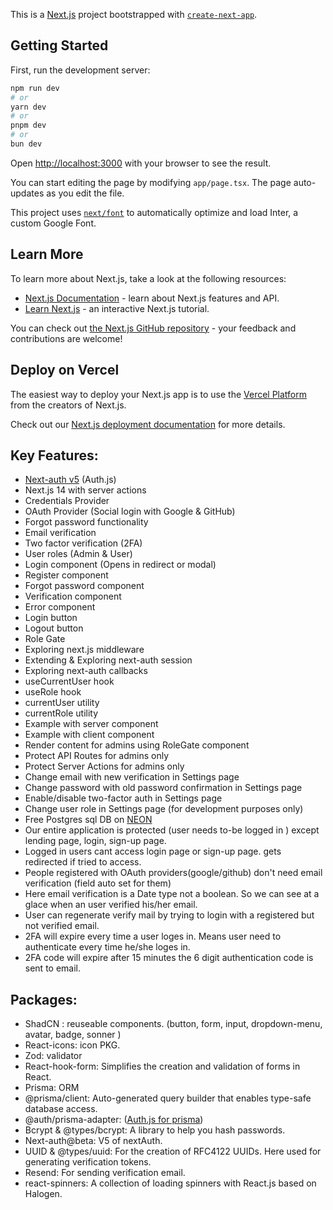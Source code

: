 This is a [Next.js](https://nextjs.org/) project bootstrapped with [`create-next-app`](https://github.com/vercel/next.js/tree/canary/packages/create-next-app).

## Getting Started

First, run the development server:

```bash
npm run dev
# or
yarn dev
# or
pnpm dev
# or
bun dev
```

Open [http://localhost:3000](http://localhost:3000) with your browser to see the result.

You can start editing the page by modifying `app/page.tsx`. The page auto-updates as you edit the file.

This project uses [`next/font`](https://nextjs.org/docs/basic-features/font-optimization) to automatically optimize and load Inter, a custom Google Font.

## Learn More

To learn more about Next.js, take a look at the following resources:

- [Next.js Documentation](https://nextjs.org/docs) - learn about Next.js features and API.
- [Learn Next.js](https://nextjs.org/learn) - an interactive Next.js tutorial.

You can check out [the Next.js GitHub repository](https://github.com/vercel/next.js/) - your feedback and contributions are welcome!

## Deploy on Vercel

The easiest way to deploy your Next.js app is to use the [Vercel Platform](https://vercel.com/new?utm_medium=default-template&filter=next.js&utm_source=create-next-app&utm_campaign=create-next-app-readme) from the creators of Next.js.

Check out our [Next.js deployment documentation](https://nextjs.org/docs/deployment) for more details.

## Key Features:

- [Next-auth v5](https://authjs.dev/guides/upgrade-to-v5) (Auth.js)
- Next.js 14 with server actions
- Credentials Provider
- OAuth Provider (Social login with Google & GitHub)
- Forgot password functionality
- Email verification
- Two factor verification (2FA)
- User roles (Admin & User)
- Login component (Opens in redirect or modal)
- Register component
- Forgot password component
- Verification component
- Error component
- Login button
- Logout button
- Role Gate
- Exploring next.js middleware
- Extending & Exploring next-auth session
- Exploring next-auth callbacks
- useCurrentUser hook
- useRole hook
- currentUser utility
- currentRole utility
- Example with server component
- Example with client component
- Render content for admins using RoleGate component
- Protect API Routes for admins only
- Protect Server Actions for admins only
- Change email with new verification in Settings page
- Change password with old password confirmation in Settings page
- Enable/disable two-factor auth in Settings page
- Change user role in Settings page (for development purposes only)
- Free Postgres sql DB on [NEON](https://neon.tech/)
- Our entire application is protected (user needs to-be logged in ) except lending page, login, sign-up page.
- Logged in users cant access login page or sign-up page. gets redirected if tried to access.
- People registered with OAuth providers(google/github) don't need email verification (field auto set for them)
- Here email verification is a Date type not a boolean. So we can see at a glace when an user verified his/her email.
- User can regenerate verify mail by trying to login with a registered but not verified email.
- 2FA will expire every time a user loges in. Means user need to authenticate every time he/she loges in.
- 2FA code will expire after 15 minutes the 6 digit authentication code is sent to email.

## Packages:

- ShadCN : reuseable components. (button, form, input, dropdown-menu, avatar, badge, sonner )
- React-icons: icon PKG.
- Zod: validator
- React-hook-form: Simplifies the creation and validation of forms in React.
- Prisma: ORM
- @prisma/client: Auto-generated query builder that enables type-safe database access.
- @auth/prisma-adapter: ([Auth.js for prisma](https://authjs.dev/reference/adapter/prisma))
- Bcrypt & @types/bcrypt: A library to help you hash passwords.
- Next-auth@beta: V5 of nextAuth.
- UUID & @types/uuid: For the creation of RFC4122 UUIDs. Here used for generating verification tokens.
- Resend: For sending verification email.
- react-spinners: A collection of loading spinners with React.js based on Halogen.
